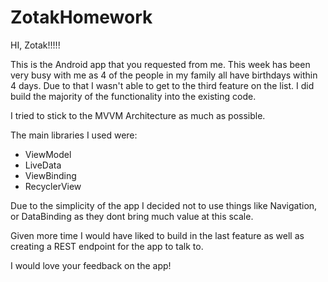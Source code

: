 # ZotakHomework
HI, Zotak!!!!!

This is the Android app that you requested from me. 
This week has been very busy with me as 4 of the people in my family all have birthdays 
within 4 days. Due to that I wasn't able to get to the third feature on the list. I did
build the majority of the functionality into the existing code. 

I tried to stick to the MVVM Architecture as much as possible.

The main libraries I used were:
- ViewModel
- LiveData
- ViewBinding
- RecyclerView

Due to the simplicity of the app I decided not to use things like 
Navigation, or DataBinding as they dont bring much value at this scale.

Given more time I would have liked to build in the last feature as 
well as creating a REST endpoint for the app to talk to. 

I would love your feedback on the app!
